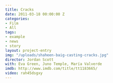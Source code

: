 ```yaml
---
title: Cracks
date: 2011-03-18 00:00:00 Z
categories:
- Film
- All
tags:
- example
- news
- story
layout: project-entry
img: "/uploads/shaheen-baig-casting-cracks.jpg"
director: Jordan Scott
with: Eva Green, Juno Temple, María Valverde
imdb: http://www.imdb.com/title/tt1183665/
video: rah45dsgxy
---
```


